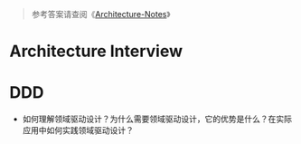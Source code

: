 > 参考答案请查阅《[Architecture-Notes](https://github.com/wx-chevalier/Architecture-Notes?q=)》

# Architecture Interview

# DDD

- 如何理解领域驱动设计？为什么需要领域驱动设计，它的优势是什么？在实际应用中如何实践领域驱动设计？
